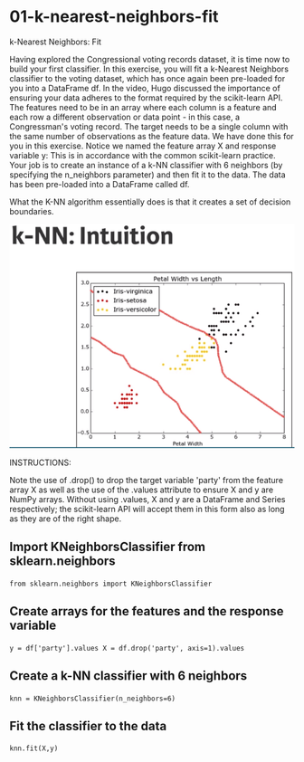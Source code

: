 # 01-k-nearest-neighbors-fit

k-Nearest Neighbors: Fit

Having explored the Congressional voting records dataset, it is time now to build your first classifier. In this exercise, you will fit a k-Nearest Neighbors classifier to the voting dataset, which has once again been pre-loaded for you into a DataFrame df. In the video, Hugo discussed the importance of ensuring your data adheres to the format required by the scikit-learn API. The features need to be in an array where each column is a feature and each row a different observation or data point - in this case, a Congressman's voting record. The target needs to be a single column with the same number of observations as the feature data. We have done this for you in this exercise. Notice we named the feature array X and response variable y: This is in accordance with the common scikit-learn practice. Your job is to create an instance of a k-NN classifier with 6 neighbors \(by specifying the n\_neighbors parameter\) and then fit it to the data. The data has been pre-loaded into a DataFrame called df.

What the K-NN algorithm essentially does is that it creates a set of decision boundaries.

![k-nn intuition: Creating decision boundries](../.gitbook/assets/image.png)





INSTRUCTIONS:

Note the use of .drop\(\) to drop the target variable 'party' from the feature array X as well as the use of the .values attribute to ensure X and y are NumPy arrays. Without using .values, X and y are a DataFrame and Series respectively; the scikit-learn API will accept them in this form also as long as they are of the right shape.

## Import KNeighborsClassifier from sklearn.neighbors

`from sklearn.neighbors import KNeighborsClassifier`

## Create arrays for the features and the response variable

`y = df['party'].values X = df.drop('party', axis=1).values`

## Create a k-NN classifier with 6 neighbors

`knn = KNeighborsClassifier(n_neighbors=6)`

## Fit the classifier to the data

`knn.fit(X,y)`





